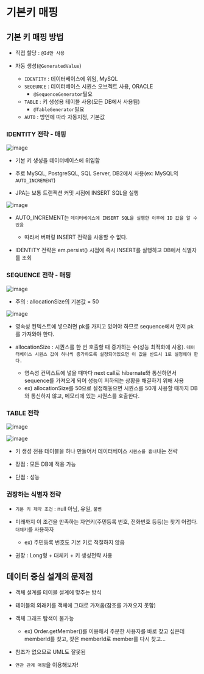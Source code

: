 # 기본키 매핑

## 기본 키 매핑 방법

- 직접 할당 : `@Id만 사용`

- 자동 생성(`@GeneratedValue`)
  - `IDENTITY` : 데이터베이스에 위임, MySQL
  - `SEQEUNCE` : 데이터베이스 시퀀스 오브젝트 사용, ORACLE
    - `@SequenceGenerator`필요
  - `TABLE` : 키 생성용 테이블 사용(모든 DB에서 사용됨)
    - `@TableGenerator`필요
  - `AUTO` : 방언에 따라 자동지정, 기본값

### IDENTITY 전략 - 매핑

![image](https://user-images.githubusercontent.com/109258306/222946650-c322b336-e081-4fe1-8996-e6ca00dbe906.png)

- 기본 키 생성을 데이터베이스에 위임함

- 주로 MySQL, PostgreSQL, SQL Server, DB2에서 사용(ex: MySQL의 `AUTO_INCREMENT`)

- JPA는 보통 트랜잭션 커밋 시점에 INSERT SQL을 실행

![image](https://user-images.githubusercontent.com/109258306/222947988-c1536a86-5a63-4f2a-be68-ab0196f012f1.png)

- AUTO_INCREMENT는 `데이터베이스에 INSERT SQL을 실행한 이후에 ID 값을 알 수 있음`
  - 따라서 버퍼링 INSERT 전략을 사용할 수 없다.

- IDENTITY 전략은 em.persist() 시점에 즉시 INSERT를 실행하고 DB에서 식별자를 조회

### SEQUENCE 전략 - 매핑

![image](https://user-images.githubusercontent.com/109258306/222946944-ad5cabf1-be40-47fc-9cc1-3b822b2dad83.png)

- 주의 : allocationSize의 기본값 = 50

![image](https://user-images.githubusercontent.com/109258306/222948408-3a39bf5d-66b8-4911-8245-3cbd34e364ed.png)

- 영속성 컨텍스트에 넣으려면 pk를 가지고 있어야 하므로 sequence에서 먼저 pk를 가져와야 한다.

- allocationSize : 시퀀스를 한 번 호출할 때 증가하는 수(성능 최적화에 사용). `데이터베이스 시퀀스 값이 하나씩 증가하도록 설정되어있으면 이 값을 반드시 1로 설정해야 한다.`
  - 영속성 컨텍스트에 넣을 때마다 next call로 hibernate와 통신하면서 sequence를 가져오게 되어 성능이 저하되는 상황을 해결하기 위해 사용
  - ex) allocationSize를 50으로 설정해놓으면 시퀀스를 50개 사용할 때까지 DB와 통신하지 않고, 메모리에 있는 시퀀스를 호출한다.

### TABLE 전략

![image](https://user-images.githubusercontent.com/109258306/222947412-c8719268-e7bf-44f9-b8f8-51f4a6f61a72.png)

![image](https://user-images.githubusercontent.com/109258306/222947438-31a67b67-7b8f-460e-bb12-1cc3a5dfe10e.png)

- 키 생성 전용 테이블을 하나 만들어서 데이터베이스 `시퀀스를 흉내`내는 전략

- 장점 : 모든 DB에 적용 가능

- 단점 : 성능

### 권장하는 식별자 전략

- `기본 키 제약 조건` : null 아님, 유일, `불변`

- 미래까지 이 조건을 만족하는 자연키(주민등록 번호, 전화번호 등등)는 찾기 어렵다. `대체키`를 사용하자
  - ex) 주민등록 번호도 기본 키로 적절하지 않음

- 권장 : Long형 + 대체키 + 키 생성전략 사용

## 데이터 중심 설게의 문제점

- 객체 설계를 테이블 설계에 맞추는 방식

- 테이블의 외래키를 객체에 그대로 가져옴(참조를 가져오지 못함)

- 객체 그래프 탐색이 불가능
  - ex) Order.getMember()를 이용해서 주문한 사용자를 바로 찾고 싶은데 memberId를 찾고, 찾은 memberId로 member를 다시 찾고...

- 참조가 없으므로 UML도 잘못됨

- `연관 관계 매핑`을 이용해보자!